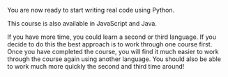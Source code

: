 You are now ready to start writing real code using Python. 

This course is also available in JavaScript and Java. 

If you have more time, you could learn a second or third language. If you decide to do this the best approach is to work through one course first. Once you have completed the course, you will find it much easier to work through the course again using another language. You should also be able to work much more quickly the second and third time around!



